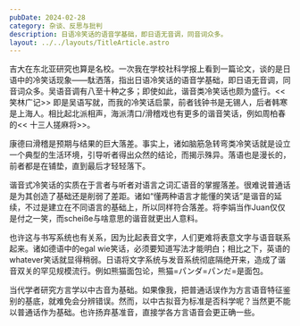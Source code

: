 ```yaml
---
pubDate: 2024-02-28
category: 杂谈、反思与批判
description: 日语冷笑话的语音学基础，即日语无音调，同音词众多。
layout: ../../layouts/TitleArticle.astro
---
```


吉大在东北亚研究也算是名校。一次我在学校社科学报上看到一篇论文，谈的是日语中的冷笑话现象——駄洒落，指出日语冷笑话的语音学基础，即日语无音调，同音词众多。吴语音调有八至十种之多；即使如此，谐音类冷笑话也颇为盛行。<<
笑林广记>>
即是吴语写就，而我的冷笑话启蒙，前者钱钟书是无锡人，后者韩寒是上海人。相比起北派相声，海派清口/滑稽戏也有更多的谐音笑话，例如周柏春的<<
十三人搓麻将>>。

康德曰滑稽是预期与结果的巨大落差。事实上，诸如脑筋急转弯类冷笑话就是设立一个典型的生活环境，引导听者得出众然的结论，而揭示殊异。落语也是漫长的，前者都是在铺垫，直到最后才轻轻落下。

谐音式冷笑话的实质在于言者与听者对语言之词汇语音的掌握落差。很难说普通话是为其创造了基础还是削弱了差距。诸如“懂两种语言才能懂的笑话”是谐音的延续，不过是建立在不同语言的基础上，所以同样符合落差。将李娟当作Juan仅仅是付之一笑，而scheiße与啥意思的谐音就更出人意料。

也许这与书写系统也有关系，因为比起表音文字，人们更难将表意文字与语音联系起来。诸如德语中的egal
wie笑话，必须要知道写法才能明白；相比之下，英语的whatever笑话就显得稍弱。日语将文字系统与发音系统彻底隔绝开来，造成了谐音双关的罕见规模流行。例如熊猫面包论，熊猫=パンダ=パンだ=是面包。

当代学者研究方言学以中古音为基础。如果像我，把普通话误作为方言语音特征鉴别的基底，就难免会分辨错误。然而，以中古拟音为标准是否科学呢？当然更不能以普通话作为基础。也许扬弃基准音，直接学各方言语音会更正确一些。
